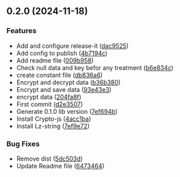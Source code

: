 

## 0.2.0 (2024-11-18)

### Features

* Add and configure release-it ([dac9525](https://github.com/Meindonsa/security-storage/commit/dac9525b83b9007b49e5a3c47fc4b8aafdda9a4c))
* Add config to publish ([4b7194c](https://github.com/Meindonsa/security-storage/commit/4b7194cc42678b6e9df1d7f83225075e5b6b8e32))
* Add readme file ([009b958](https://github.com/Meindonsa/security-storage/commit/009b958c245baf15792ac5e4b4b416ee55e56d9d))
* Check null data and key befor any treatment ([b6e834c](https://github.com/Meindonsa/security-storage/commit/b6e834c3fcdcfcb476eccaf88510e622421e1bbf))
* create constant file ([db836a6](https://github.com/Meindonsa/security-storage/commit/db836a6cfe87c2f7c01be72aba0e95f0c2be3e8c))
* Encrypt and decrypt data ([b36b380](https://github.com/Meindonsa/security-storage/commit/b36b380340c0898bac5e3d10def2d71fadf930d9))
* Encrypt and save data ([93e43e3](https://github.com/Meindonsa/security-storage/commit/93e43e336fdcb6052c48d6403f941a64d15be962))
* encrypt data ([204fa8f](https://github.com/Meindonsa/security-storage/commit/204fa8f5188f5f4cb444685f93115eddb5d03bfe))
* First commit ([d2e3507](https://github.com/Meindonsa/security-storage/commit/d2e3507d80e8fc059ebcb5e13008d9613d2369d4))
* Generate 0.1.0 lib version ([7ef694b](https://github.com/Meindonsa/security-storage/commit/7ef694b7c78b7a5e00d85e6f87df3e6efe357727))
* Install Crypto-js ([4acc1ba](https://github.com/Meindonsa/security-storage/commit/4acc1babc91cb912675089f56656e353f5341730))
* Install Lz-string ([7ef9e72](https://github.com/Meindonsa/security-storage/commit/7ef9e7259e84423a3cd68a594ef5224e7399a25c))

### Bug Fixes

* Remove dist ([5dc503d](https://github.com/Meindonsa/security-storage/commit/5dc503df76e1e452af8d306ff22a64d420259b49))
* Update Readme file ([6473464](https://github.com/Meindonsa/security-storage/commit/6473464426f102d85c10a635240553330287f0dd))
